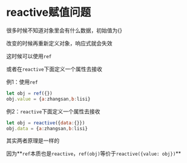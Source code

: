 # reactive赋值问题

很多时候不知道对象里会有什么数据，初始值为{}

改变的时候再重新定义对象，响应式就会失效

这时候可以使用`ref`

或者在`reactive`下面定义一个属性去接收

例1：使用`ref`

```js
let obj = ref({})
obj.value = {a:zhangsan,b:lisi}
```

例2：`reactive`下面定义一个属性去接收

```js
let obj = reactive({data:{}})
obj.data = {a:zhangsan,b:lisi}
```

其实两者原理是一样的

因为**`ref`本质也是`reactive`，`ref(obj)`等价于`reactive({value: obj})`**
